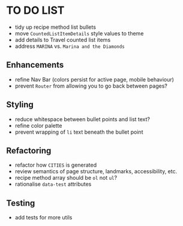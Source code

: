 # TO DO LIST

- tidy up recipe method list bullets
- move `CountedListItemDetails` style values to theme
- add details to Travel counted list items
- address `MARINA` vs. `Marina and the Diamonds`

## Enhancements

- refine Nav Bar (colors persist for active page, mobile behaviour)
- prevent `Router` from allowing you to go back between pages?

## Styling

- reduce whitespace between bullet points and list text?
- refine color palette
- prevent wrapping of `li` text beneath the bullet point

## Refactoring

- refactor how `CITIES` is generated
- review semantics of page structure, landmarks, accessibility, etc.
- recipe method array should be `ol` not `ul`?
- rationalise `data-test` attributes

## Testing

- add tests for more utils
